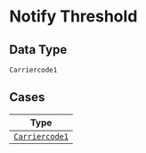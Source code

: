 
# Notify Threshold

## Data Type

`Carriercode1`

## Cases

| Type |
|  --- |
| [`Carriercode1`](../../../doc/models/carriercode-1.md) |

